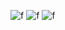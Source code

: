 
![f](https://user-images.githubusercontent.com/88395450/209085989-d6082129-1971-4f79-8515-f14a36afec8c.gif)
![f](https://user-images.githubusercontent.com/codepen/.jpeg)
![f](https://user-images.githubusercontent.com/88395450/209085994-590b5c35-b756-4f94-a150-82dbef6d8929.png)
